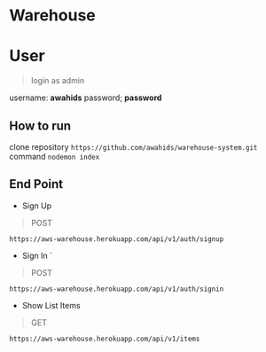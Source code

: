 # Warehouse

# User

> login as admin

username: **awahids**
password; **password**

## How to run

clone repository `https://github.com/awahids/warehouse-system.git`
command `nodemon index`

## End Point

 - Sign Up

> POST

`https://aws-warehouse.herokuapp.com/api/v1/auth/signup`

 - Sign In `

> POST

    https://aws-warehouse.herokuapp.com/api/v1/auth/signin

 - Show List Items

> GET

 `https://aws-warehouse.herokuapp.com/api/v1/items`
